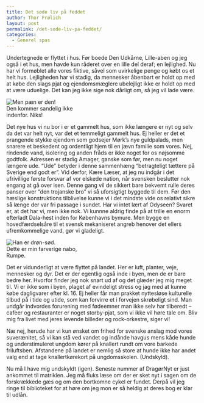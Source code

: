 ```yaml
---
title: Det søde liv på feddet
author: Thor Frølich
layout: post
permalink: /det-sode-liv-pa-feddet/
categories:
  - Generel spas
---
```

Undertegnede er flyttet i hus. Før boede Den Udkårne, Lille-aben og jeg også i et hus, men havde kun råderet over en lille del deraf; en lejlighed. Nu har vi formøblet alle vores fiktive, såvel som uvirkelige penge og købt os et helt hus. Lejligheden har vi stadig, da mennesker åbenbart er holdt op med at købe den slags pjat og ejendomsmæglere ubelejligt ikke er holdt op med at være uduelige. Det kan jeg ikke sige nok dårligt om, så jeg vil lade være.

<div class="bitImage bitRight" style="width: 208px">
  <img src="http://www.abekat.net/wp-content/images/dalahest_01.jpg" alt="Men pæn er den!" /><br /> Den kommer sandelig ikke indenfor. Niks!
</div>

Det nye hus vi nu bor i er et gammelt hus, som ikke længere er nyt og selv da det var helt nyt, var det et temmeligt gammelt hus. Ej heller er det et prangende stykke ejendom som godsejer Mørk’s nye guldpalads, men snarere et beskedent og ordentligt hjem til en jævn familie som vores. Nej, rindende vand, isolering og anden fråds er ikke noget for os nøjsomme godtfolk. Adressen er stadig Amager, ganske som før, men nu noget længere ude. “Ude” betyder i denne sammenhæng “betragteligt tættere på Sverige end godt er”. Vid derfor, Kære Læser, at jeg nu indgår i det ufrivillige første forsvar af vor elskede nation, når svensken beslutter nok engang at gå over isen. Denne gang vil de sikkert bare bekvemt rulle deres panser over “den trojanske bro” vi så uforsigtigt byggede til dem. Før den hæslige konstruktions tilblivelse kunne vi i det mindste vide os relativt sikre så længe der var fri passage i sundet. Har vi intet lært af Odyseen? Svaret er, at det har vi, men ikke nok. Vi kunnne aldrig finde på at trille en enorm efterladt Dala-hest inden for Københavns bymure. Men bygge en hovedfærdselsåre til et svensk mekaniseret angreb henover det ellers ufremkommelige vand, gør vi gladeligt.

<div class="bitImage bitLeft" style="width: 208px">
  <img src="http://www.abekat.net/wp-content/images/bogman_01.jpg" alt="Han er drøn-sød." /><br /> Dette er min farverige nabo, Rumpe.
</div>

Det er vidunderligt at være flyttet på landet. Her er luft, planter, veje, mennesker og dyr. Det er der egentlig også inde i byen, men de er bare bedre her. Hvorfor finder jeg nok snart ud af og det glæder jeg mig meget til. Vi er ikke som i byen, plaget af evindeligt stress og jag med at kunne købe dagligvarer efter kl. 16. Ej heller får man prakket nyttesløse kulturelle tilbud på i tide og utide, som kan forvirre et i forvejen skrøbeligt sind. Man undgår indvordes forurening med fødeemner man ikke selv har tilberedt – cafeer og restauranter er noget storby-pjat, som vi ikke vil høre tale om. Bliv mig fra livet med jeres levende billeder og rock-orkestre, siger vi!

Næ nej, herude har vi kun ønsket om frihed for svenske anslag mod vores suverænitet, så vi kan stå ved vandet og indånde havgus mens kåde hunde og understimuleret ungdom kører på knallert rundt om vore barkede friluftsben. Afstandene på landet er nemlig så store at hunde ikke har andet valg end at tage knallertkørekort på ungdomsskolen. (Undskyld).

Nu må I have mig undskyldt (igen). Seneste nummer af DragørNyt er just ankommet til matriklen. Jeg må fluks læse om der er sket nyt i sagen om de forskrækkede gæs og om den bortkomne cykel er fundet. Derpå vil jeg ringe til biblioteket for at høre om jeg mon er så heldig at deres bog er klar til udlån.